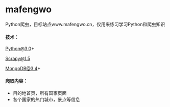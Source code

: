 # mafengwo
Python爬虫，目标站点www.mafengwo.cn，仅用来练习学习Python和爬虫知识

#### 技术：

Python@3.0+

Scrapy@1.5

MongoDB@3.4+


#### 爬取内容：
- 目的地首页，所有国家页面
- 各个国家的热门城市，景点等信息
